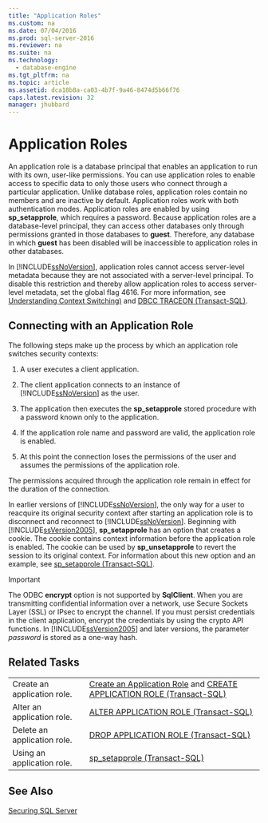 ```yaml
---
title: "Application Roles"
ms.custom: na
ms.date: 07/04/2016
ms.prod: sql-server-2016
ms.reviewer: na
ms.suite: na
ms.technology: 
  - database-engine
ms.tgt_pltfrm: na
ms.topic: article
ms.assetid: dca18b8a-ca03-4b7f-9a46-8474d5b66f76
caps.latest.revision: 32
manager: jhubbard
---
```

# Application Roles
An application role is a database principal that enables an application to run with its own, user-like permissions. You can use application roles to enable access to specific data to only those users who connect through a particular application. Unlike database roles, application roles contain no members and are inactive by default. Application roles work with both authentication modes. Application roles are enabled by using **sp_setapprole**, which requires a password. Because application roles are a database-level principal, they can access other databases only through permissions granted in those databases to **guest**. Therefore, any database in which **guest** has been disabled will be inaccessible to application roles in other databases.  
  
 In [!INCLUDE[ssNoVersion](../../Topics/TopicNameContainA/includes/ssNoVersion_md.md)], application roles cannot access server-level metadata because they are not associated with a server-level principal. To disable this restriction and thereby allow application roles to access server-level metadata, set the global flag 4616. For more information, see [Understanding Context Switching)](assetId:///b971b540-1ac2-435b-b191-24399eb88265) and [DBCC TRACEON (Transact-SQL)](assetId:///93085324-ebaa-4e38-aac8-5e57b4b0d36d).  
  
## Connecting with an Application Role  
 The following steps make up the process by which an application role switches security contexts:  
  
1.  A user executes a client application.  
  
2.  The client application connects to an instance of [!INCLUDE[ssNoVersion](../../Topics/TopicNameContainA/includes/ssNoVersion_md.md)] as the user.  
  
3.  The application then executes the **sp_setapprole** stored procedure with a password known only to the application.  
  
4.  If the application role name and password are valid, the application role is enabled.  
  
5.  At this point the connection loses the permissions of the user and assumes the permissions of the application role.  
  
 The permissions acquired through the application role remain in effect for the duration of the connection.  
  
 In earlier versions of [!INCLUDE[ssNoVersion](../../Topics/TopicNameContainA/includes/ssNoVersion_md.md)], the only way for a user to reacquire its original security context after starting an application role is to disconnect and reconnect to [!INCLUDE[ssNoVersion](../../Topics/TopicNameContainA/includes/ssNoVersion_md.md)]. Beginning with [!INCLUDE[ssVersion2005](../../Topics/TopicNameContainA/includes/ssVersion2005_md.md)], **sp_setapprole** has an option that creates a cookie. The cookie contains context information before the application role is enabled. The cookie can be used by **sp_unsetapprole** to revert the session to its original context. For information about this new option and an example, see [sp_setapprole (Transact-SQL)](assetId:///cf0901c0-5f90-42d4-9d5b-8772c904062d).  
  
> [!IMPORTANT]  
>  The ODBC **encrypt** option is not supported by **SqlClient**. When you are transmitting confidential information over a network, use Secure Sockets Layer (SSL) or IPsec to encrypt the channel. If you must persist credentials in the client application, encrypt the credentials by using the crypto API functions. In [!INCLUDE[ssVersion2005](../../Topics/TopicNameContainA/includes/ssVersion2005_md.md)] and later versions, the parameter *password* is stored as a one-way hash.  
  
## Related Tasks  
  
|||  
|-|-|  
|Create an application role.|[Create an Application Role](../../Topics/TopicNameNotContainA/Create-an-Application-Role.md) and [CREATE APPLICATION ROLE (Transact-SQL)](assetId:///647386da-ee80-41cf-86c9-dd590f9d66b6)|  
|Alter an application role.|[ALTER APPLICATION ROLE (Transact-SQL)](assetId:///c6cd5d0f-18f4-49be-b161-64d9c5569086)|  
|Delete an application role.|[DROP APPLICATION ROLE (Transact-SQL)](assetId:///44121ee7-ef40-405d-b03b-f8ddb4e3c559)|  
|Using an application role.|[sp_setapprole (Transact-SQL)](assetId:///cf0901c0-5f90-42d4-9d5b-8772c904062d)|  
  
## See Also  
 [Securing SQL Server](../../Topics/TopicNameNotContainA/Securing-SQL-Server.md)